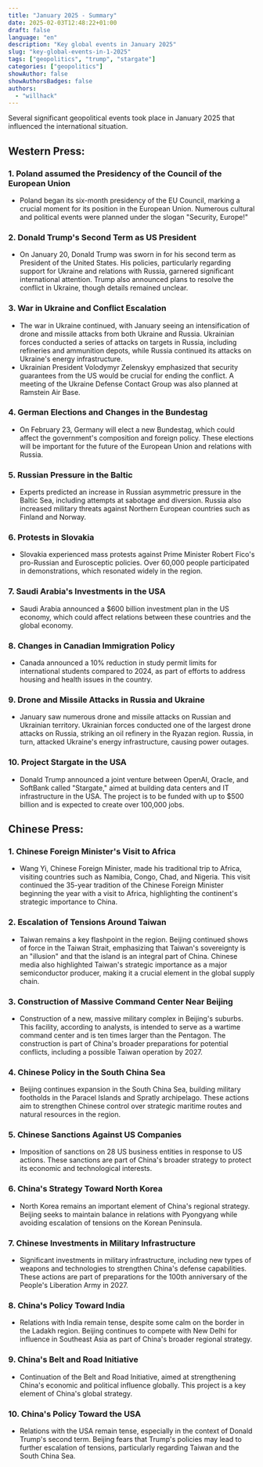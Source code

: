 ```yaml
---
title: "January 2025 - Summary"
date: 2025-02-03T12:48:22+01:00
draft: false
language: "en"
description: "Key global events in January 2025"
slug: "key-global-events-in-1-2025"
tags: ["geopolitics", "trump", "stargate"]
categories: ["geopolitics"]
showAuthor: false
showAuthorsBadges: false
authors:
  - "willhack"
---
```


Several significant geopolitical events took place in January 2025 that influenced the international situation.

## Western Press:

### 1. **Poland assumed the Presidency of the Council of the European Union**
   - Poland began its six-month presidency of the EU Council, marking a crucial moment for its position in the European Union. Numerous cultural and political events were planned under the slogan "Security, Europe!"

### 2. **Donald Trump's Second Term as US President**
   - On January 20, Donald Trump was sworn in for his second term as President of the United States. His policies, particularly regarding support for Ukraine and relations with Russia, garnered significant international attention. Trump also announced plans to resolve the conflict in Ukraine, though details remained unclear.

### 3. **War in Ukraine and Conflict Escalation**
   - The war in Ukraine continued, with January seeing an intensification of drone and missile attacks from both Ukraine and Russia. Ukrainian forces conducted a series of attacks on targets in Russia, including refineries and ammunition depots, while Russia continued its attacks on Ukraine's energy infrastructure.
   - Ukrainian President Volodymyr Zelenskyy emphasized that security guarantees from the US would be crucial for ending the conflict. A meeting of the Ukraine Defense Contact Group was also planned at Ramstein Air Base.

### 4. **German Elections and Changes in the Bundestag**
   - On February 23, Germany will elect a new Bundestag, which could affect the government's composition and foreign policy. These elections will be important for the future of the European Union and relations with Russia.

### 5. **Russian Pressure in the Baltic**
   - Experts predicted an increase in Russian asymmetric pressure in the Baltic Sea, including attempts at sabotage and diversion. Russia also increased military threats against Northern European countries such as Finland and Norway.

### 6. **Protests in Slovakia**
   - Slovakia experienced mass protests against Prime Minister Robert Fico's pro-Russian and Eurosceptic policies. Over 60,000 people participated in demonstrations, which resonated widely in the region.

### 7. **Saudi Arabia's Investments in the USA**
   - Saudi Arabia announced a $600 billion investment plan in the US economy, which could affect relations between these countries and the global economy.

### 8. **Changes in Canadian Immigration Policy**
   - Canada announced a 10% reduction in study permit limits for international students compared to 2024, as part of efforts to address housing and health issues in the country.

### 9. **Drone and Missile Attacks in Russia and Ukraine**
   - January saw numerous drone and missile attacks on Russian and Ukrainian territory. Ukrainian forces conducted one of the largest drone attacks on Russia, striking an oil refinery in the Ryazan region. Russia, in turn, attacked Ukraine's energy infrastructure, causing power outages.

### 10. **Project Stargate in the USA**
   - Donald Trump announced a joint venture between OpenAI, Oracle, and SoftBank called "Stargate," aimed at building data centers and IT infrastructure in the USA. The project is to be funded with up to $500 billion and is expected to create over 100,000 jobs.

## Chinese Press:

### 1. **Chinese Foreign Minister's Visit to Africa**
   - Wang Yi, Chinese Foreign Minister, made his traditional trip to Africa, visiting countries such as Namibia, Congo, Chad, and Nigeria. This visit continued the 35-year tradition of the Chinese Foreign Minister beginning the year with a visit to Africa, highlighting the continent's strategic importance to China.

### 2. **Escalation of Tensions Around Taiwan**
   - Taiwan remains a key flashpoint in the region. Beijing continued shows of force in the Taiwan Strait, emphasizing that Taiwan's sovereignty is an "illusion" and that the island is an integral part of China. Chinese media also highlighted Taiwan's strategic importance as a major semiconductor producer, making it a crucial element in the global supply chain.

### 3. **Construction of Massive Command Center Near Beijing**
   - Construction of a new, massive military complex in Beijing's suburbs. This facility, according to analysts, is intended to serve as a wartime command center and is ten times larger than the Pentagon. The construction is part of China's broader preparations for potential conflicts, including a possible Taiwan operation by 2027.

### 4. **Chinese Policy in the South China Sea**
   - Beijing continues expansion in the South China Sea, building military footholds in the Paracel Islands and Spratly archipelago. These actions aim to strengthen Chinese control over strategic maritime routes and natural resources in the region.

### 5. **Chinese Sanctions Against US Companies**
   - Imposition of sanctions on 28 US business entities in response to US actions. These sanctions are part of China's broader strategy to protect its economic and technological interests.

### 6. **China's Strategy Toward North Korea**
   - North Korea remains an important element of China's regional strategy. Beijing seeks to maintain balance in relations with Pyongyang while avoiding escalation of tensions on the Korean Peninsula.

### 7. **Chinese Investments in Military Infrastructure**
   - Significant investments in military infrastructure, including new types of weapons and technologies to strengthen China's defense capabilities. These actions are part of preparations for the 100th anniversary of the People's Liberation Army in 2027.

### 8. **China's Policy Toward India**
   - Relations with India remain tense, despite some calm on the border in the Ladakh region. Beijing continues to compete with New Delhi for influence in Southeast Asia as part of China's broader regional strategy.

### 9. **China's Belt and Road Initiative**
   - Continuation of the Belt and Road Initiative, aimed at strengthening China's economic and political influence globally. This project is a key element of China's global strategy.

### 10. **China's Policy Toward the USA**
   - Relations with the USA remain tense, especially in the context of Donald Trump's second term. Beijing fears that Trump's policies may lead to further escalation of tensions, particularly regarding Taiwan and the South China Sea.